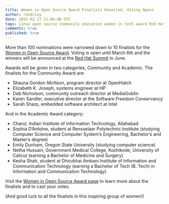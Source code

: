 ```yaml
---
title: Women in Open Source Award Finalists Unveiled, Voting Opens
author: rendsley
date: 2015-02-17 21:06:06 UTC
tags: Linux open source community education women in tech award Red Hat Summit OpenHatch MediaGoblin Software Freedom Conservancy
comments: true
published: true
---
```


More than 100 nominations were narrowed down to 10 finalists for the [Women in Open Source Award](http://www.redhat.com/en/about/women-in-open-source). Voting is open until March 6th and the winners will be announced at the [Red Hat Summit](http://www.redhat.com/summit/) in June.

Awards will be given in two categories, Community and Academic. The finalists for the Community Award are:

* Shauna Gordon-McKeon, program director at OpenHatch
* Elizabeth K. Joseph, systems engineer at HP
* Deb Nicholson, community outreach director at MediaGoblin
* Karen Sandler, executive director at the Software Freedom Conservancy
* Sarah Sharp, embedded software architect at Intel

And in the Academic Award category:

* Charul, Indian Institute of Information Technology, Allahabad
* Sophia D’Antoine, student at Rensselaer Polytechnic Institute (studying Computer Science and Computer System’s Engineering, Bachelor’s and Master’s degree)
* Emily Dunham, Oregon State University (studying computer science)
* Netha Hussain, Government Medical College, Kozhikode, University of Calicut
(earning a Bachelor of Medicine and Surgery)
* Kesha Shah, student at Dhirubhai Ambani Institute of Information and Communication Technology (earning a Bachelor of Tech (B. Tech) in Information and Communication Technology)

Visit the [Women in Open Source Award page](http://www.redhat.com/en/about/women-in-open-source) to learn more about the finalists and to cast your votes.

(And good luck to all the finalists in this inspiring group of women!)

